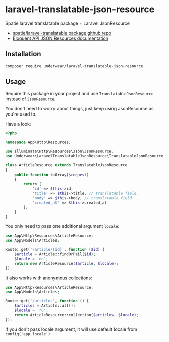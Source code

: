 # laravel-translatable-json-resource
Spatie laravel translatable package + Laravel JsonResource

* [spatie/laravel-translatable package github repo](https://github.com/spatie/laravel-translatable)
* [Eloquent API JSON Resources documentation](https://laravel.com/docs/8.x/eloquent-resources)

## Installation

```bash
composer require underwear/laravel-translatable-json-resource
```

## Usage

Require this package in your project and use `TranslatableJsonResource` instead of `JsonResource`.

You don't need to worry about things, just keep using JsonResource as you're used to.

Have a look:

```php
<?php

namespace App\Http\Resources;

use Illuminate\Http\Resources\Json\JsonResource;
use Underwear\LaravelTranslatableJsonResource\TranslatableJsonResource;

class ArticleResource extends TranslatableJsonResource
{
    public function toArray($request)
    {
        return [
            'id' => $this->id,
            'title' => $this->title, // translatable field,
            'body' => $this->body, // translatable field
            'created_at' => $this->created_at
        ];
    }
}
```

You only need to pass one additional argument `locale`:
```php
use App\Http\Resources\ArticleResource;
use App\Models\Articles;

Route::get('/article/{id}', function ($id) {
    $article = Article::findOrFail($id);
    $locale = 'en';
    return new ArticleResource($article, $locale);
});
```

It also works with anonymous collections:
```php
use App\Http\Resources\ArticleResource;
use App\Models\Articles;

Route::get('/articles', function () {
    $articles = Article::all();
    $locale = 'ru';
    return ArticleResource::collection($articles, $locale);
});
```

If you don't pass locale argument, it will use default locale from `config('app.locale')`
